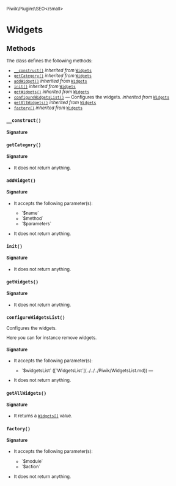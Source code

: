 <small>Piwik\Plugins\SEO\</small>

Widgets
=======

Methods
-------

The class defines the following methods:

- [`__construct()`](#__construct) *inherited from* [`Widgets`](../../../Piwik/Plugin/Widgets.md)
- [`getCategory()`](#getcategory) *inherited from* [`Widgets`](../../../Piwik/Plugin/Widgets.md)
- [`addWidget()`](#addwidget) *inherited from* [`Widgets`](../../../Piwik/Plugin/Widgets.md)
- [`init()`](#init) *inherited from* [`Widgets`](../../../Piwik/Plugin/Widgets.md)
- [`getWidgets()`](#getwidgets) *inherited from* [`Widgets`](../../../Piwik/Plugin/Widgets.md)
- [`configureWidgetsList()`](#configurewidgetslist) &mdash; Configures the widgets. *inherited from* [`Widgets`](../../../Piwik/Plugin/Widgets.md)
- [`getAllWidgets()`](#getallwidgets) *inherited from* [`Widgets`](../../../Piwik/Plugin/Widgets.md)
- [`factory()`](#factory) *inherited from* [`Widgets`](../../../Piwik/Plugin/Widgets.md)

<a name="__construct" id="__construct"></a>
<a name="__construct" id="__construct"></a>
### `__construct()`

#### Signature


<a name="getcategory" id="getcategory"></a>
<a name="getCategory" id="getCategory"></a>
### `getCategory()`

#### Signature

- It does not return anything.

<a name="addwidget" id="addwidget"></a>
<a name="addWidget" id="addWidget"></a>
### `addWidget()`

#### Signature

-  It accepts the following parameter(s):

   <ul>
   <li>
      <div markdown="1" class="parameter">
      `$name`

      <div markdown="1" class="param-desc"></div>

      <div style="clear:both;"/>

      </div>
   </li>
   <li>
      <div markdown="1" class="parameter">
      `$method`

      <div markdown="1" class="param-desc"></div>

      <div style="clear:both;"/>

      </div>
   </li>
   <li>
      <div markdown="1" class="parameter">
      `$parameters`

      <div markdown="1" class="param-desc"></div>

      <div style="clear:both;"/>

      </div>
   </li>
   </ul>
- It does not return anything.

<a name="init" id="init"></a>
<a name="init" id="init"></a>
### `init()`

#### Signature

- It does not return anything.

<a name="getwidgets" id="getwidgets"></a>
<a name="getWidgets" id="getWidgets"></a>
### `getWidgets()`

#### Signature

- It does not return anything.

<a name="configurewidgetslist" id="configurewidgetslist"></a>
<a name="configureWidgetsList" id="configureWidgetsList"></a>
### `configureWidgetsList()`

Configures the widgets.

Here you can for instance remove widgets.

#### Signature

-  It accepts the following parameter(s):

   <ul>
   <li>
      <div markdown="1" class="parameter">
      `$widgetsList` ([`WidgetsList`](../../../Piwik/WidgetsList.md)) &mdash;

      <div markdown="1" class="param-desc"></div>

      <div style="clear:both;"/>

      </div>
   </li>
   </ul>
- It does not return anything.

<a name="getallwidgets" id="getallwidgets"></a>
<a name="getAllWidgets" id="getAllWidgets"></a>
### `getAllWidgets()`

#### Signature

- It returns a [`Widgets[]`](../../../Piwik/Plugin/Widgets.md) value.

<a name="factory" id="factory"></a>
<a name="factory" id="factory"></a>
### `factory()`

#### Signature

-  It accepts the following parameter(s):

   <ul>
   <li>
      <div markdown="1" class="parameter">
      `$module`

      <div markdown="1" class="param-desc"></div>

      <div style="clear:both;"/>

      </div>
   </li>
   <li>
      <div markdown="1" class="parameter">
      `$action`

      <div markdown="1" class="param-desc"></div>

      <div style="clear:both;"/>

      </div>
   </li>
   </ul>
- It does not return anything.

